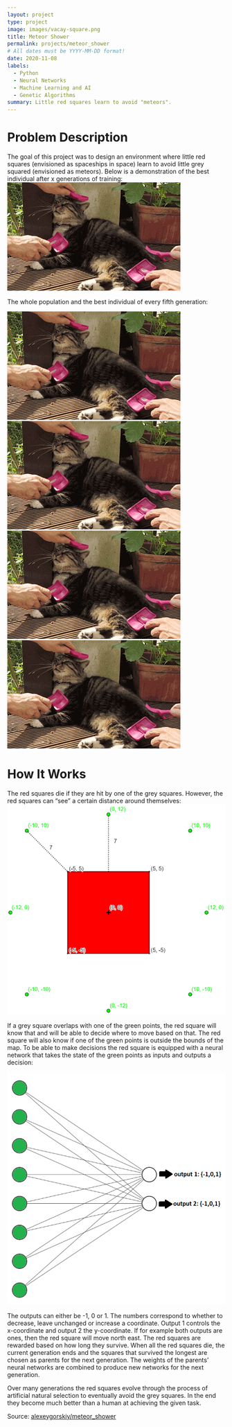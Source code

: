 ```yaml
---
layout: project
type: project
image: images/vacay-square.png
title: Meteor Shower
permalink: projects/meteor_shower
# All dates must be YYYY-MM-DD format!
date: 2020-11-08
labels:
  - Python
  - Neural Networks
  - Machine Learning and AI
  - Genetic Algorithms
summary: Little red squares learn to avoid "meteors".
---
```


<h1>Problem Description</h1>
The goal of this project was to design an environment where little red squares (envisioned as spaceships in space) learn to avoid little grey squared (envisioned as meteors). Below is a demonstration of the best individual after x generations of training:

<img class="ui medium centered rounded image" src="../images/cat_gif.gif">

The whole population and the best individual of every fifth generation:

<img class="ui medium left floated rounded image" src="../images/cat_gif.gif">
<img class="ui medium right floated rounded image" src="../images/cat_gif.gif">
<img class="ui medium left floated rounded image" src="../images/cat_gif.gif">
<img class="ui medium right floated rounded image" src="../images/cat_gif.gif">

<h1>How It Works</h1>
The red squares die if they are hit by one of the grey squares. However, the red squares can “see” a certain distance around themselves:

<img class="ui medium centered rounded image" src="../images/spaceship_img.png">

If a grey square overlaps with one of the green points, the red square will know that and will be able to decide where to move based on that. The red square will also know if one of the green points is outside the bounds of the map. To be able to make decisions the red square is equipped with a neural network that takes the state of the green points as inputs and outputs a decision:

<img class="ui medium centered rounded image" src="../images/neural_network.png">

The outputs can either be -1, 0 or 1. The numbers correspond to whether to decrease, leave unchanged or increase a coordinate. Output 1 controls the x-coordinate and output 2 the y-coordinate. If for example both outputs are ones, then the red square will move north east.
The red squares are rewarded based on how long they survive. When all the red squares die, the current generation ends and the squares that survived the longest are chosen as parents for the next generation. The weights of the parents’ neural networks are combined to produce new networks for the next generation.

Over many generations the red squares evolve through the process of artificial natural selection to eventually avoid the grey squares. In the end they become much better than a human at achieving the given task.

Source: <a href="https://github.com/alexeygorskiy/meteor_shower"><i class="large github icon"></i>alexeygorskiy/meteor_shower</a>



<!--
<img class="ui medium right floated rounded image" src="../images/vacay-home-page.png">

<img class="ui medium right floated rounded image" src="../images/cat_gif.gif">
-->

<!--
Vacay is a web application that I helped create as a team project in ICS 415, Spring 2015. The project helped me learn how to design and implement a responsive web site.

Vacay is implemented using [Meteor](http://meteor.com), a JavaScript application platform. Within two weeks, we created a website that implements several types of reservations including flights, hotels, and car rentals.

In this project I gained experience with full-stack web application design and associated technologies, including [MongoDB](http://mongodb.com) for database storage, the [Twitter Bootstrap](http://getbootstrap.com/) CSS Framework for the user interface, and Javascript for both client and server-side programming.-->
